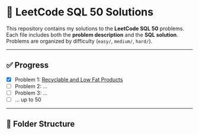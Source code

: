 # 📘 LeetCode SQL 50 Solutions

This repository contains my solutions to the **LeetCode SQL 50** problems.  
Each file includes both the **problem description** and the **SQL solution**.  
Problems are organized by difficulty (`easy/`, `medium/`, `hard/`).

---

## ✅ Progress
- [x] Problem 1: [Recyclable and Low Fat Products](easy/recyclable_and_low_fat_products.sql)
- [ ] Problem 2: ...
- [ ] Problem 3: ...
- [ ] ... up to 50

---

## 📂 Folder Structure
